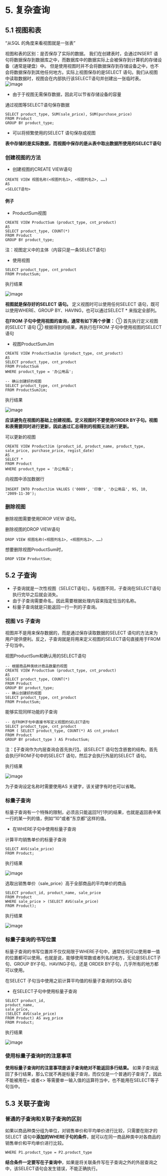 # 5. 复杂查询
## 5.1 视图和表
 “从SQL 的角度来看视图就是一张表”

视图和表的区别：是否保存了实际的数据。
我们在创建表时，会通过INSERT 语句将数据保存到数据库之中，而数据库中的数据实际上会被保存到计算机的存储设备（通常是硬盘）中。
但是使用视图时并不会将数据保存到存储设备之中，也不会将数据保存到其他任何地方。实际上视图保存的是SELECT 语句。我们从视图中读取数据时，视图会在内部执行该SELECT语句并创建出一张临时表。
![image](https://user-images.githubusercontent.com/42672511/117231507-e60b0d00-ae51-11eb-934e-ef24ad2157cd.png)


* 由于于视图无需保存数据，因此可以节省存储设备的容量

通过视图等SELECT语句保存数据

~~~
SELECT product_type, SUM(sale_price), SUM(purchase_price)
FROM Product
GROUP BY product_type;
~~~

* 可以将频繁使用的SELECT 语句保存成视图

**表中存储的是实际数据，而视图中保存的是从表中取出数据所使用的SELECT语句**

### 创建视图的方法

* 创建视图的CREATE VIEW语句

~~~
CREATE VIEW 视图名称(<视图列名1>, <视图列名2>, ……)
AS
<SELECT语句>
~~~


#### 例子

* ProductSum视图
~~~
CREATE VIEW ProductSum (product_type, cnt_product)
AS
SELECT product_type, COUNT(*)
FROM Product
GROUP BY product_type;
~~~

注：视图定义中的主体（内容只是一条SELECT语句）



* 使用视图
~~~
SELECT product_type, cnt_product
FROM ProductSum;
~~~

执行结果

![image](https://user-images.githubusercontent.com/42672511/117234146-012c4b80-ae57-11eb-8534-a9b0a6b0b45b.png)


**视图就是保存好的SELECT 语句。**
定义视图时可以使用任何SELECT 语句，既可以使用WHERE、GROUP BY、HAVING，也可以通过SELECT * 来指定全部列。


**在FROM 子句中使用视图的查询，通常有如下两个步骤：**
① 首先执行定义视图的SELECT 语句
② 根据得到的结果，再执行在FROM 子句中使用视图的SELECT 语句


* 视图ProductSumJim
~~~
CREATE VIEW ProductSumJim (product_type, cnt_product)
AS
SELECT product_type, cnt_product
FROM ProductSum
WHERE product_type = '办公用品';
~~~

~~~
-- 确认创建好的视图
SELECT product_type, cnt_product
FROM ProductSumJim;
~~~

执行结果

![image](https://user-images.githubusercontent.com/42672511/117235108-b57aa180-ae58-11eb-96c7-d4829948b01c.png)


**应该避免在视图的基础上创建视图。定义视图时不要使用ORDER BY子句。视图和表需要同时进行更新，因此通过汇总得到的视图无法进行更新。**


可以更新的视图
~~~
CREATE VIEW ProductJim (product_id, product_name, product_type, sale_price, purchase_price, regist_date)
AS
SELECT *
FROM Product
WHERE product_type = '办公用品';
~~~


向视图中添加数据行
~~~
INSERT INTO ProductJim VALUES ('0009', '印章', '办公用品', 95, 10, '2009-11-30');
~~~


### 删除视图

删除视图需要使用DROP VIEW 语句。

删除视图的DROP VIEW语句

~~~
DROP VIEW 视图名称(<视图列名1>, <视图列名2>, ……)
~~~

想要删除视图ProductSum时，
~~~
DROP VIEW ProductSum;
~~~



## 5.2 子查询

* 子查询就是一次性视图（SELECT语句）。与视图不同，子查询在SELECT语句执行完毕之后就会消失。
* 由于子查询需要命名，因此需要根据处理内容来指定恰当的名称。
* 标量子查询就是只能返回一行一列的子查询。

### 视图 VS 子查询

视图并不是用来保存数据的，而是通过保存读取数据的SELECT 语句的方法来为用户提供便利。反之，子查询就是将用来定义视图的SELECT语句直接用于FROM子句当中。

视图ProductSum和确认用的SELECT语句

~~~
-- 根据商品种类统计商品数量的视图
CREATE VIEW ProductSum (product_type, cnt_product)
AS
SELECT product_type, COUNT(*)
FROM Product
GROUP BY product_type;
-- 确认创建好的视图
SELECT product_type, cnt_product
FROM ProductSum;
~~~


能够实现同样功能的子查询

~~~
-- 在FROM子句中直接书写定义视图的SELECT语句
SELECT product_type, cnt_product
FROM ( SELECT product_type, COUNT(*) AS cnt_product
FROM Product
GROUP BY product_type ) AS ProductSum;
~~~

注：【子查询作为内层查询会首先执行】。该SELECT 语句包含嵌套的结构，首先会执行FROM子句中的SELECT 语句，然后才会执行外层的SELECT 语句。

执行结果

![image](https://user-images.githubusercontent.com/42672511/117237145-e066f480-ae5c-11eb-84f5-c7342c7046be.png)



为子查询设定名称时需要使用AS 关键字，该关键字有时也可以省略。


### 标量子查询

标量子查询有一个特殊的限制，必须且只能返回1行1列的结果，也就是返回表中某一行的某一列的值，例如“10”或者“东京都”这样的值。


* 在WHERE子句中使用标量子查询

计算平均销售单价的标量子查询

~~~
SELECT AVG(sale_price)
FROM Product;
~~~

执行结果

![image](https://user-images.githubusercontent.com/42672511/117237811-46a04700-ae5e-11eb-8cd4-0f1141511aa0.png)


选取出销售单价（sale_price）高于全部商品的平均单价的商品

~~~
SELECT product_id, product_name, sale_price
FROM Product
WHERE sale_price > (SELECT AVG(sale_price)
FROM Product);
~~~


执行结果

![image](https://user-images.githubusercontent.com/42672511/117237852-5f106180-ae5e-11eb-9bb1-33f5939c03fa.png)


### 标量子查询的书写位置

标量子查询的书写位置并不仅仅局限于WHERE子句中，通常任何可以使用单一值的位置都可以使用。也就是说，能够使用常数或者列名的地方，无论是SELECT子句、GROUP BY子句、HAVING子句，还是
ORDER BY子句，几乎所有的地方都可以使用。


在SELECT 子句当中使用之前计算平均值的标量子查询的SQL语句


* 在SELECT子句中使用标量子查询
~~~
SELECT product_id,
product_name,
sale_price,
(SELECT AVG(sale_price)
FROM Product) AS avg_price
FROM Product;
~~~


执行结果

![image](https://user-images.githubusercontent.com/42672511/117259810-fe465080-ae80-11eb-9f59-f748ec17af51.png)



### 使用标量子查询时的注意事项
**使用标量子查询时的注意事项是该子查询绝对不能返回多行结果。**
如果子查询返回了多行结果，那么它就不再是标量子查询，而仅仅是一个普通的子查询了，因此不能被用在= 或者<> 等需要单一输入值的运算符当中，也不能用在SELECT等子句当中。


## 5.3 关联子查询

### 普通的子查询和关联子查询的区别

如果以商品种类分组为单位，对销售单价和平均单价进行比较，只需要在刚才的 SELECT 语句中**添加的WHERE子句的条件**，就可以在同一商品种类中对各商品的销售单价和平均单价进行比较。
~~~
WHERE P1.product_type = P2.product_type
~~~

**结合条件一定要写在子查询中**，如果是将关联条件写在子查询之外的外层查询之中，该SELECT语句会发生错误，不能正确执行。

